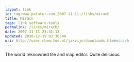 ```yaml
---
layout: link
id: tag:www.patater.com,2007-11-11:/links/mirach
title: Mirach
tags: link software-tools
permalink: /links/mirach/
date: 2007-11-11 23:41:13
updated: 2010-12-19 03:36:44
uri: http://user.chem.tue.nl/jakvijn/downloads.htm#mirach
---
```

The world reknowned tile and map editor. Quite delicious.
